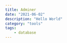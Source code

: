 ```yaml
---
title: Adminer
date: "2021-06-02"
description: "Hello World"
category: "tools"
tags:
    - database
---
```

